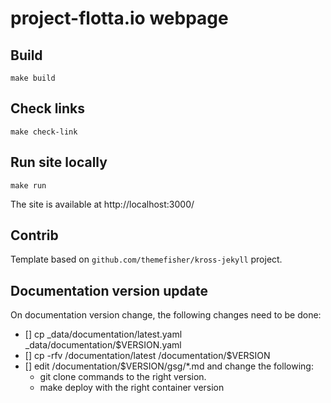 # project-flotta.io webpage


## Build

```
make build
```

## Check links

```
make check-link
```

## Run site locally

```
make run
```
The site is available at http://localhost:3000/

## Contrib

Template based on `github.com/themefisher/kross-jekyll` project.


## Documentation version update

On documentation version change, the following changes need to be done:

- [] cp _data/documentation/latest.yaml _data/documentation/$VERSION.yaml
- [] cp -rfv /documentation/latest /documentation/$VERSION
- [] edit /documentation/$VERSION/gsg/*.md and change the following:
  - git clone commands to the right version.
  - make deploy with the right container version
